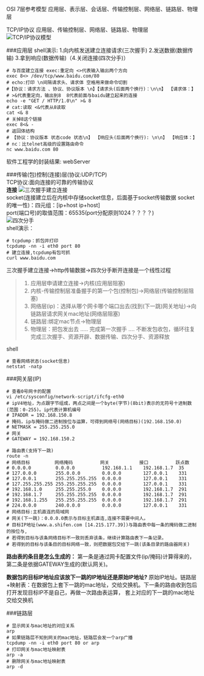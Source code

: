 OSI 7层参考模型
应用层、表示层、会话层、传输控制层、网络层、链路层、物理层  

TCP/IP协议
应用层、传输控制层、网络层、链路层、物理层  
![TCP/IP协议模型](http://resource.cmbi.info/1a2ab07f-1461-4e41-8054-9d94cdecb9fb)

###应用层
shell演示: 1.向内核发送建立连接请求(三次握手) 2.发送数据(数据传输) 3.拿到响应(数据传输)（4.关闭连接(四次分手)）
```shell
# 与百度建立连接 exec:重定向 <>代表输入输出两个方向
exec 8<> /dev/tcp/www.baidu.com/80
# echo:打印 \n间隔请求头、请求体 空格用来做命令切割
#【协议：请求方法 、协议、协议版本 \n】【请求头(后面两个换行)：\n\n】 【请求体：】
# >&代表重定向，输出到8  8代表前面与baidu建立起来的连接
echo -e "GET / HTTP/1.0\n" >& 8
# cat:读取 <&代表从8读取
cat <& 8
# 关掉8这个链接
exec 8<& -
# 返回体结构
# 【协议：协议版本 状态code 状态\n】 【响应头(后面两个换行): \n\n】 【响应体：】
# nc：比telnet高级的设置路由命令
nc www.baidu.com 80
```
软件工程学的封装结果: webServer


###传输(包)控制(连接)层(协议:UDP/TCP)  
TCP协议:面向连接的可靠的传输协议  
**连接**
![三次握手建立连接](http://resource.cmbi.info/8982be50-7457-4374-97e4-3601d9770e41)  
socket(连接建立后在内核中存储socket信息，后面基于socket传输数据 socket的唯一性)：四元组：[ip+host ip+host]  
port(端口号)的取值范围：65535(port分配原则1024？？？？)  
![四次分手](http://resource.cmbi.info/158ea83e-81bd-48ec-9657-621c73b85a03)  
shell演示：
```shell script
# tcpdump：抓包并打印
tcpdump -nn -i eth0 port 80
# 建立连接,tcpdump有包可抓
curl www.baidu.com
```
三次握手建立连接->http传输数据->四次分手断开连接是一个线性过程
> 1. 应用层申请建立连接->内核(应用层阻塞)
> 2. 内核-传输控制层准备握手的第一个包(控制包)->网络层(传输控制层阻塞)
> 3. 网络层(ip)：选择从哪个网卡哪个端口出去(找到(下一跳)网关地址)->向链路层请求网关mac地址(网络层阻塞)
> 4. 链路层:绑定mac节点->物理层
> 5. 物理层：把包发出去
> .....
> 完成第一次握手
> ....
> 不断发包收包，循环往复完成三次握手、资源开辟、数据传输、四次分手、资源释放  

shell
```shell script
# 查看网络状态(socket信息)
netstat -natp
```
###网关层(IP)
```shell script
# 查看0号网卡的配置
vi /etc/sysconfig/network-script/ifcfg-eth0
# ipV4地址，为点跟字节组成，两点之间是一个byte(字节)(8bit)表示的无符号十进制数(范围：0-255)。ip代表计算机编号
# IPADDR = 192.168.150.8
# 掩码，ip与掩码做二进制按位与运算，可得到网络号(网络目标)(192.168.150.0)
# NETMASK = 255.255.255.0
# 网关
# GATEWAY = 192.168.150.2

# 路由表(支持下一跳)
route -n
# 网络目标         网络掩码          网关           接口          跃点数
# 0.0.0.0         0.0.0.0          192.168.1.1    192.168.1.7  35
# 127.0.0.0       255.0.0.0        0.0.0.0        127.0.0.1    331
# 127.0.0.1       255.255.255.255  0.0.0.0        127.0.0.1    331  
# 127.255.255.255 255.255.255.255  0.0.0.0        127.0.0.1    331
# 192.168.1.0     255.255.255.0    0.0.0.0        192.168.1.7  291
# 192.168.1.7     255.255.255.255  0.0.0.0        192.168.1.7  291
# 192.168.1.255   255.255.255.255  0.0.0.0        192.168.1.7  291
# 224.0.0.0       240.0.0.0        0.0.0.0        127.0.0.1    331
# 网络目标:主机直连的局域网
# 网关(下一跳)：0.0.0.0表示与目标主机直连,连接不需要中间人。
# 目标IP地址(www.a.shifen.com [14.215.177.39])与路由表中每一条的掩码做二进制的按位与,
# 若得到目标与该条网络目标不一致则丢弃该条，继续计算路由表下一条记录。
# 若得到的目标与该条目的目标网络一致，则把数据包交给下一跳(该条目录的路由器网关)
``` 
**路由表的条目是怎么生成的：** 
第一条是通过网卡配置文件(ip/掩码)计算得来的，第二条是依据GATEWAY生成的(默认网关)。  

**数据包的目标IP地址应该放下一跳的IP地址还是原始IP地址?**
原始IP地址。链路层+映射表：在数据包上套下一跳的mac地址，交给交换机。下一条的路由收到包后打开发现目标IP不是自己，再做一次路由表运算，
套上对应的下一跳的mac地址交给交换机 


###链路层
```shell script
# 显示网关与mac地址的对应关系
arp
# 如果链路层不知到网关的mac地址，链路层会发一个arp广播
tcpdump -nn -i eth0 port 80 or arp
# 打印网关与mac地址映射表
arp -a
# 删除网关与mac地址映射表
arp -d
```